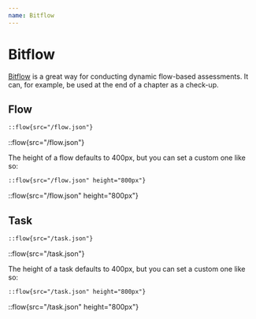 ```yaml
---
name: Bitflow
---
```


# Bitflow

[Bitflow](https://bitflow.openpatch.org/) is a great way for conducting dynamic flow-based
assessments. It can, for example, be used at the end of a chapter as a check-up.

## Flow

```md
::flow{src="/flow.json"}
```

::flow{src="/flow.json"}

The height of a flow defaults to 400px, but you can set a custom one like so:

```md
::flow{src="/flow.json" height="800px"}
```

::flow{src="/flow.json" height="800px"}

## Task

```md
::flow{src="/task.json"}
```

::flow{src="/task.json"}

The height of a task defaults to 400px, but you can set a custom one like so:

```md
::flow{src="/task.json" height="800px"}
```

::flow{src="/task.json" height="800px"}

